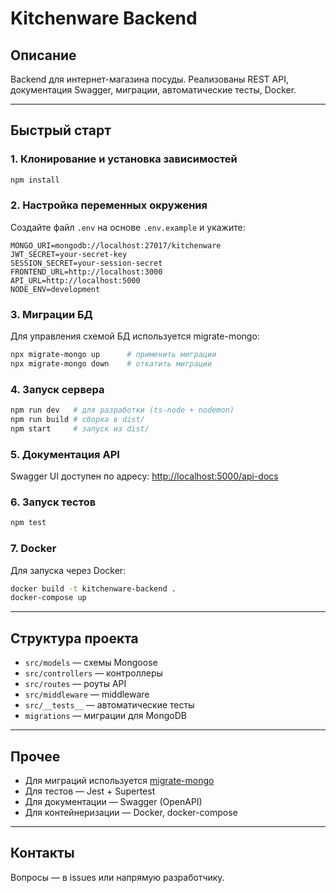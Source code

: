 # Kitchenware Backend

## Описание
Backend для интернет-магазина посуды. Реализованы REST API, документация Swagger, миграции, автоматические тесты, Docker.

---

## Быстрый старт

### 1. Клонирование и установка зависимостей
```bash
npm install
```

### 2. Настройка переменных окружения
Создайте файл `.env` на основе `.env.example` и укажите:
```
MONGO_URI=mongodb://localhost:27017/kitchenware
JWT_SECRET=your-secret-key
SESSION_SECRET=your-session-secret
FRONTEND_URL=http://localhost:3000
API_URL=http://localhost:5000
NODE_ENV=development
```

### 3. Миграции БД
Для управления схемой БД используется migrate-mongo:
```bash
npx migrate-mongo up      # применить миграции
npx migrate-mongo down    # откатить миграции
```

### 4. Запуск сервера
```bash
npm run dev   # для разработки (ts-node + nodemon)
npm run build # сборка в dist/
npm start     # запуск из dist/
```

### 5. Документация API
Swagger UI доступен по адресу: [http://localhost:5000/api-docs](http://localhost:5000/api-docs)

### 6. Запуск тестов
```bash
npm test
```

### 7. Docker
Для запуска через Docker:
```bash
docker build -t kitchenware-backend .
docker-compose up
```

---

## Структура проекта
- `src/models` — схемы Mongoose
- `src/controllers` — контроллеры
- `src/routes` — роуты API
- `src/middleware` — middleware
- `src/__tests__` — автоматические тесты
- `migrations` — миграции для MongoDB

---

## Прочее
- Для миграций используется [migrate-mongo](https://github.com/seppevs/migrate-mongo)
- Для тестов — Jest + Supertest
- Для документации — Swagger (OpenAPI)
- Для контейнеризации — Docker, docker-compose

---

## Контакты
Вопросы — в issues или напрямую разработчику. 